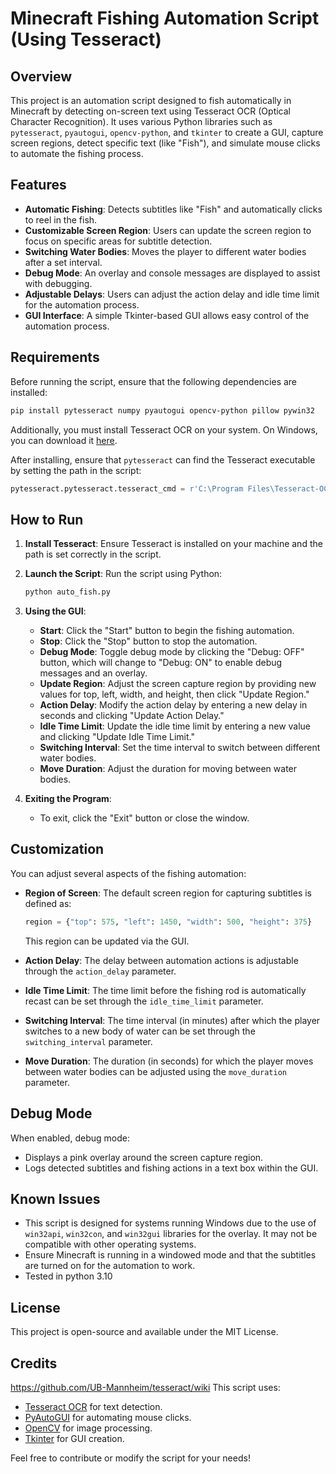 
# Minecraft Fishing Automation Script (Using Tesseract)

## Overview

This project is an automation script designed to fish automatically in Minecraft by detecting on-screen text using Tesseract OCR (Optical Character Recognition). It uses various Python libraries such as `pytesseract`, `pyautogui`, `opencv-python`, and `tkinter` to create a GUI, capture screen regions, detect specific text (like "Fish"), and simulate mouse clicks to automate the fishing process.

## Features

- **Automatic Fishing**: Detects subtitles like "Fish" and automatically clicks to reel in the fish.
- **Customizable Screen Region**: Users can update the screen region to focus on specific areas for subtitle detection.
- **Switching Water Bodies**: Moves the player to different water bodies after a set interval.
- **Debug Mode**: An overlay and console messages are displayed to assist with debugging.
- **Adjustable Delays**: Users can adjust the action delay and idle time limit for the automation process.
- **GUI Interface**: A simple Tkinter-based GUI allows easy control of the automation process.

## Requirements

Before running the script, ensure that the following dependencies are installed:

```bash
pip install pytesseract numpy pyautogui opencv-python pillow pywin32
```

Additionally, you must install Tesseract OCR on your system. On Windows, you can download it [here](https://github.com/tesseract-ocr/tesseract/wiki).

After installing, ensure that `pytesseract` can find the Tesseract executable by setting the path in the script:
```python
pytesseract.pytesseract.tesseract_cmd = r'C:\Program Files\Tesseract-OC\tesseract.exe'
```

## How to Run

1. **Install Tesseract**: 
   Ensure Tesseract is installed on your machine and the path is set correctly in the script.
   
2. **Launch the Script**: 
   Run the script using Python:

   ```bash
   python auto_fish.py
   ```

3. **Using the GUI**:
    - **Start**: Click the "Start" button to begin the fishing automation.
    - **Stop**: Click the "Stop" button to stop the automation.
    - **Debug Mode**: Toggle debug mode by clicking the "Debug: OFF" button, which will change to "Debug: ON" to enable debug messages and an overlay.
    - **Update Region**: Adjust the screen capture region by providing new values for top, left, width, and height, then click "Update Region."
    - **Action Delay**: Modify the action delay by entering a new delay in seconds and clicking "Update Action Delay."
    - **Idle Time Limit**: Update the idle time limit by entering a new value and clicking "Update Idle Time Limit."
    - **Switching Interval**: Set the time interval to switch between different water bodies.
    - **Move Duration**: Adjust the duration for moving between water bodies.

4. **Exiting the Program**:
   - To exit, click the "Exit" button or close the window.

## Customization

You can adjust several aspects of the fishing automation:

- **Region of Screen**: The default screen region for capturing subtitles is defined as:
  
  ```python
  region = {"top": 575, "left": 1450, "width": 500, "height": 375}
  ```
  This region can be updated via the GUI.

- **Action Delay**: The delay between automation actions is adjustable through the `action_delay` parameter.

- **Idle Time Limit**: The time limit before the fishing rod is automatically recast can be set through the `idle_time_limit` parameter.

- **Switching Interval**: The time interval (in minutes) after which the player switches to a new body of water can be set through the `switching_interval` parameter.

- **Move Duration**: The duration (in seconds) for which the player moves between water bodies can be adjusted using the `move_duration` parameter.

## Debug Mode

When enabled, debug mode:
- Displays a pink overlay around the screen capture region.
- Logs detected subtitles and fishing actions in a text box within the GUI.

## Known Issues

- This script is designed for systems running Windows due to the use of `win32api`, `win32con`, and `win32gui` libraries for the overlay. It may not be compatible with other operating systems.
- Ensure Minecraft is running in a windowed mode and that the subtitles are turned on for the automation to work.
- Tested in python 3.10

## License

This project is open-source and available under the MIT License.

## Credits
https://github.com/UB-Mannheim/tesseract/wiki
This script uses:

- [Tesseract OCR](https://github.com/UB-Mannheim/tesseract/wiki) for text detection.
- [PyAutoGUI](https://github.com/asweigart/pyautogui) for automating mouse clicks.
- [OpenCV](https://opencv.org/) for image processing.
- [Tkinter](https://wiki.python.org/moin/TkInter) for GUI creation.

Feel free to contribute or modify the script for your needs!
